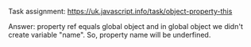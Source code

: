 Task assignment: https://uk.javascript.info/task/object-property-this

Answer: property ref equals global object and in global object we didn't create variable "name". So, property name will be underfined.
